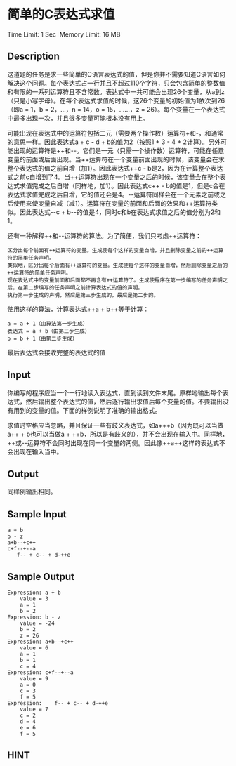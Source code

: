 # 简单的C表达式求值
Time Limit: 1 Sec  Memory Limit: 16 MB


## Description
这道题的任务是求一些简单的C语言表达式的值，但是你并不需要知道C语言如何解决这个问题。每个表达式占一行并且不超过110个字符，只会包含简单的整数值和有限的一系列运算符且不含常数。表达式中一共可能会出现26个变量，从a到z（只是小写字母）。在每个表达式求值的时候，这26个变量的初始值为1依次到26（即a = 1，b = 2，...，n = 14，o = 15，……，z = 26）。每个变量在一个表达式中最多出现一次，并且很多变量可能根本没有用上。

可能出现在表达式中的运算符包括二元（需要两个操作数）运算符+和-，和通常的意思一样。因此表达式a + c - d + b的值为2（按照1 + 3 - 4 + 2计算）。另外可能出现的运算符是++和--。它们是一元（只需一个操作数）运算符，可能在任意变量的前面或后面出现。当++运算符在一个变量前面出现的时候，该变量会在求整个表达式的值之前自增（加1）。因此表达式++c - b是2，因为在计算整个表达式之前c自增到了4。当++运算符出现在一个变量之后的时候，该变量会在整个表达式求值完成之后自增（同样地，加1）。因此表达式c++ - b的值是1，但是c会在表达式求值完成之后自增，它的值还会是4。--运算符同样会在一个元素之前或之后使用来使变量自减（减1）。运算符在变量的前面和后面的效果和++运算符类似。因此表达式--c + b--的值是4，同时c和b在表达式求值之后的值分别为2和1。

还有一种解释++和--运算符的算法。为了简便，我们只考虑++运算符：


    区分出每个前面有++运算符的变量。生成使每个这样的变量自增，并且删除变量之前的++运算符的简单任务声明。
    类似地，区分出每个后面有++运算符的变量。生成使每个这样的变量自增，然后删除变量之后的++运算符的简单任务声明。
    现在表达式中的变量前面和后面都不再含有++运算符了。生成使程序在第一步编写的任务声明之后，在第二步编写的任务声明之前计算表达式的值的声明。
    执行第一步生成的声明，然后是第三步生成的，最后是第二步的。

使用这样的算法，计算表达式++a + b++等于计算：


    a = a + 1（由算法第一步生成）
    表达式 = a + b（由第三步生成）
    b = b + 1（由第二步生成）

最后表达式会接收完整的表达式的值

## Input
你编写的程序应当一个一行地读入表达式，直到读到文件末尾。原样地输出每个表达式，然后输出整个表达式的值，然后逐行输出求值后每个变量的值。不要输出没有用到的变量的值。下面的样例说明了准确的输出格式。

求值时空格应当忽略，并且保证一些有歧义表达式，如a+++b（因为既可以当做a++ + b也可以当做a + ++b，所以是有歧义的），并不会出现在输入中。同样地，++或--运算符不会同时出现在同一个变量的两侧。因此像++a++这样的表达式不会出现在输入当中。

## Output
同样例输出相同。

## Sample Input
```
a + b
b - z
a+b--+c++
c+f--+--a
   f-- + c-- + d-++e
```
## Sample Output
```
Expression: a + b
    value = 3
    a = 1
    b = 2
Expression: b - z
    value = -24
    b = 2
    z = 26
Expression: a+b--+c++
    value = 6
    a = 1
    b = 1
    c = 4
Expression: c+f--+--a
    value = 9
    a = 0
    c = 3
    f = 5
Expression:    f-- + c-- + d-++e
    value = 7
    c = 2
    d = 4
    e = 6
    f = 5
```

## HINT
